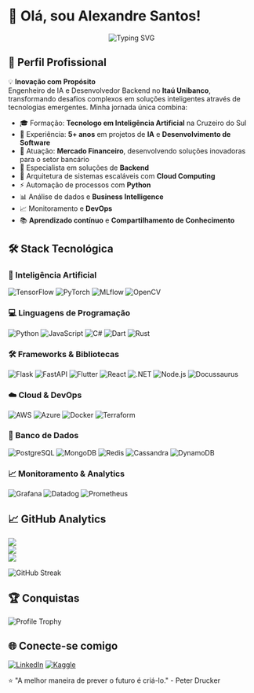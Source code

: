 # 👋 Olá, sou Alexandre Santos!

<div align="center">
  <img src="https://readme-typing-svg.demolab.com?font=Fira+Code&pause=1000&color=22D35E&width=435&lines=AI+Engineer+%7C+Backend+Developer" alt="Typing SVG" />
</div>

## 🚀 Perfil Profissional

💡 **Inovação com Propósito**  
Engenheiro de IA e Desenvolvedor Backend no **Itaú Unibanco**, transformando desafios complexos em soluções inteligentes através de tecnologias emergentes. Minha jornada única combina:

- 🎓 Formação: **Tecnologo em Inteligência Artificial** na Cruzeiro do Sul
- 🚀 Experiência: **5+ anos** em projetos de **IA** e **Desenvolvimento de Software**
- 💼 Atuação: **Mercado Financeiro**, desenvolvendo soluções inovadoras para o setor bancário
- 🤖 Especialista em soluções de **Backend**
- 🔧 Arquitetura de sistemas escaláveis com **Cloud Computing**
- ⚡ Automação de processos com **Python**
- 📊 Análise de dados e **Business Intelligence**
- 📈 Monitoramento e **DevOps**
- 📚 **Aprendizado contínuo** e **Compartilhamento de Conhecimento**


## 🛠️ Stack Tecnológica

### 🤖 Inteligência Artificial
![TensorFlow](https://img.shields.io/badge/TensorFlow-FF6F00?logo=tensorflow&logoColor=white)
![PyTorch](https://img.shields.io/badge/PyTorch-EE4C2C?logo=pytorch&logoColor=white)
![MLflow](https://img.shields.io/badge/MLflow-0194E2?logo=mlflow&logoColor=white)
![OpenCV](https://img.shields.io/badge/OpenCV-5C3EE8?logo=opencv&logoColor=white)

### 💻 Linguagens de Programação
![Python](https://img.shields.io/badge/Python-3776AB?logo=python&logoColor=white)
![JavaScript](https://img.shields.io/badge/JavaScript-F7DF1E?logo=javascript&logoColor=black)
![C#](https://img.shields.io/badge/C%23-239120?logo=csharp&logoColor=white)
![Dart](https://img.shields.io/badge/Dart-0175C2?logo=dart&logoColor=white)
![Rust](https://img.shields.io/badge/Rust-000000?logo=rust&logoColor=white)

### 🛠️ Frameworks & Bibliotecas
![Flask](https://img.shields.io/badge/Flask-000000?logo=flask&logoColor=white)
![FastAPI](https://img.shields.io/badge/FastAPI-009688?logo=fastapi&logoColor=white)
![Flutter](https://img.shields.io/badge/Flutter-02569B?logo=flutter&logoColor=white)
![React](https://img.shields.io/badge/React-61DAFB?logo=react&logoColor=white)
![.NET](https://img.shields.io/badge/.NET-512BD4?logo=dotnet&logoColor=white)
![Node.js](https://img.shields.io/badge/Node.js-339933?logo=node.js&logoColor=white)
![Docussaurus](https://img.shields.io/badge/Docussaurus-34495E?logo=docusaurus&logoColor=white)

### ☁️ Cloud & DevOps
![AWS](https://img.shields.io/badge/AWS-232F3E?logo=amazonaws&logoColor=white)
![Azure](https://img.shields.io/badge/Azure-0089D6?logo=microsoftazure&logoColor=white)
![Docker](https://img.shields.io/badge/Docker-2496ED?logo=docker&logoColor=white)
![Terraform](https://img.shields.io/badge/Terraform-7B42BC?logo=terraform&logoColor=white)

### 💾 Banco de Dados
![PostgreSQL](https://img.shields.io/badge/PostgreSQL-4169E1?logo=postgresql&logoColor=white)
![MongoDB](https://img.shields.io/badge/MongoDB-47A248?logo=mongodb&logoColor=white)
![Redis](https://img.shields.io/badge/Redis-DC382D?logo=redis&logoColor=white)
![Cassandra](https://img.shields.io/badge/Cassandra-1287B1?logo=apachecassandra&logoColor=white)
![DynamoDB](https://img.shields.io/badge/DynamoDB-4053D6?logo=amazondynamodb&logoColor=white)

### 📈 Monitoramento & Analytics
![Grafana](https://img.shields.io/badge/Grafana-F46800?logo=grafana&logoColor=white)
![Datadog](https://img.shields.io/badge/Datadog-632CA6?logo=datadog&logoColor=white)
![Prometheus](https://img.shields.io/badge/Prometheus-E6522C?logo=prometheus&logoColor=white)

## 📈 GitHub Analytics

![](https://github-readme-stats.vercel.app/api?username=lexander91alfa&theme=shadow_green&hide_border=false&include_all_commits=true&count_private=false)<br/>
![](https://github-readme-streak-stats.herokuapp.com/?user=lexander91alfa&theme=shadow_green&hide_border=false)<br/>
![](https://github-readme-stats.vercel.app/api/top-langs/?username=lexander91alfa&theme=shadow_green&hide_border=false&include_all_commits=true&count_private=false&layout=compact)


![GitHub Streak](https://streak-stats.demolab.com/?user=lexander91alfa&theme=highcontrast)

## 🏆 Conquistas
![Profile Trophy](https://github-profile-trophy.vercel.app/?username=lexander91alfa&theme=onedark&no-bg=true&no-frame=true&column=7)

## 🌐 Conecte-se comigo
[![LinkedIn](https://img.shields.io/badge/LinkedIn-0077B5?style=for-the-badge&logo=linkedin&logoColor=white)](https://www.linkedin.com/in/alexandre-j-santos-368360174)
[![Kaggle](https://img.shields.io/badge/Kaggle-20BEFF?style=for-the-badge&logo=kaggle&logoColor=white)](https://www.kaggle.com/alexandremaximo)

⭐ "A melhor maneira de prever o futuro é criá-lo." - Peter Drucker